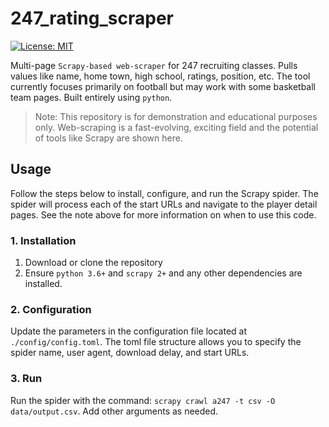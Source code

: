 # 247_rating_scraper

[![License: MIT](https://img.shields.io/badge/License-MIT-yellow.svg)](https://opensource.org/licenses/MIT)

Multi-page `Scrapy-based web-scraper` for 247 recruiting classes. Pulls values like name, home town, high school, ratings, position, etc. The tool currently focuses primarily on football but may work with some basketball team pages. Built entirely using `python`.

> Note: This repository is for demonstration and educational purposes only. 
> Web-scraping is a fast-evolving, exciting field and the potential of tools 
> like Scrapy are shown here.

## Usage

Follow the steps below to install, configure, and run the Scrapy spider. The spider will process each of the start URLs and navigate to the player detail pages. See the note above for more information on when to use this code.

### 1. Installation

1. Download or clone the repository
2. Ensure `python 3.6+` and `scrapy 2+` and any other dependencies are installed.

### 2. Configuration

Update the parameters in the configuration file located at `./config/config.toml`. The toml file structure allows you to specify the spider name, user agent, download delay, and start URLs.

### 3. Run

Run the spider with the command: `scrapy crawl a247 -t csv -O data/output.csv`. Add other arguments as needed.